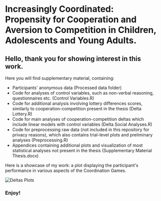 # Increasingly Coordinated: Propensity for Cooperation and Aversion to Competition in Children, Adolescents and Young Adults. 

## Hello, thank you for showing interest in this work. 
Here you will find supplementary material, containing:

* Participants' anonymous data (Processed data folder)
* Code for analyses of control variables, such as non-verbal reasoning, questionnaires etc. (Control Variables.R)
* Code for additional analysis involving lottery differences scores, similarly to cooperation-competition present in the thesis (Delta Lottery.R)
* Code for main analyses of cooperation-competition deltas which include linear models with control variables (Delta Social Analyses.R)
* Code for preprocessing raw data (not included in this repository for privacy reasons), which also contains trial-level plots and preliminary analyses (Preprocessing.R)
* Appendices containing additional plots and visualization of most statistical analyses not present in the thesis (Supplementary Material Thesis.docx)

Here is a showcase of my work: a plot displaying the participant's performance in various aspects of the Coordination Games.

![Deltas Plots](your-image.png)

### Enjoy!


